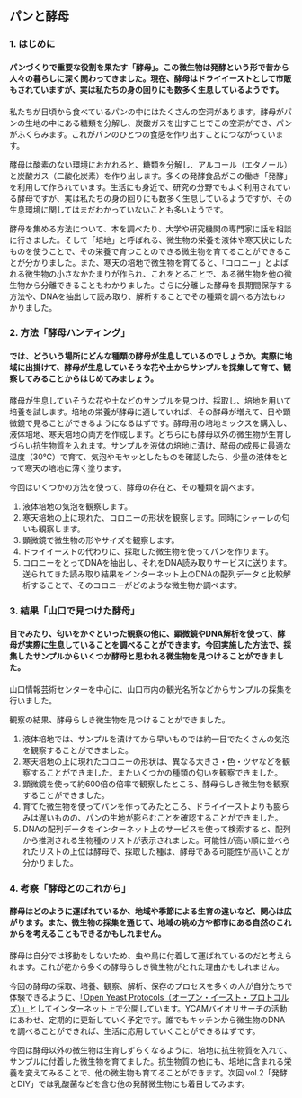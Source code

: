 ## パンと酵母

### 1. はじめに

#### パンづくりで重要な役割を果たす「酵母」。この微生物は発酵という形で昔から人々の暮らしに深く関わってきました。現在、酵母はドライイーストとして市販もされていますが、実は私たちの身の回りにも数多く生息しているようです。

私たちが日頃から食べているパンの中にはたくさんの空洞があります。酵母がパンの生地の中にある糖類を分解し、炭酸ガスを出すことでこの空洞ができ、パンがふくらみます。これがパンのひとつの食感を作り出すことにつながっています。

酵母は酸素のない環境におかれると、糖類を分解し、アルコール（エタノール）と炭酸ガス（二酸化炭素）を作り出します。多くの発酵食品がこの働き「発酵」を利用して作られています。生活にも身近で、研究の分野でもよく利用されている酵母ですが、実は私たちの身の回りにも数多く生息しているようですが、その生息環境に関してはまだわかっていないことも多いようです。

酵母を集める方法について、本を調べたり、大学や研究機関の専門家に話を相談に行きました。そして「培地」と呼ばれる、微生物の栄養を液体や寒天状にしたものを使うことで、その栄養で育つことのできる微生物を育てることができることが分かりました。また、寒天の培地で微生物を育てると、「コロニー」とよばれる微生物の小さなかたまりが作られ、これをとることで、ある微生物を他の微生物から分離できることもわかりました。さらに分離した酵母を長期間保存する方法や、DNAを抽出して読み取り、解析することでその種類を調べる方法もわかりました。


### 2. 方法「酵母ハンティング」
#### では、どういう場所にどんな種類の酵母が生息しているのでしょうか。実際に地域に出掛けて、酵母が生息していそうな花や土からサンプルを採集して育て、観察してみることからはじめてみましょう。

酵母が生息していそうな花や土などのサンプルを見つけ、採取し、培地を用いて培養を試します。培地の栄養が酵母に適していれば、その酵母が増えて、目や顕微鏡で見ることができるようになるはずです。酵母用の培地ミックスを購入し、液体培地、寒天培地の両方を作成します。どちらにも酵母以外の微生物が生育しづらい抗生物質を入れます。サンプルを液体の培地に漬け、酵母の成長に最適な温度（30℃）で育て、気泡やモヤッとしたものを確認したら、少量の液体をとって寒天の培地に薄く塗ります。

今回はいくつかの方法を使って、酵母の存在と、その種類を調べます。
1. 液体培地の気泡を観察します。
2. 寒天培地の上に現れた、コロニーの形状を観察します。同時にシャーレの匂いも観察します。
3. 顕微鏡で微生物の形やサイズを観察します。
4. ドライイーストの代わりに、採取した微生物を使ってパンを作ります。
5. コロニーをとってDNAを抽出し、それをDNA読み取りサービスに送ります。送られてきた読み取り結果をインターネット上のDNAの配列データと比較解析することで、そのコロニーがどのような微生物か調べます。

### 3. 結果「山口で見つけた酵母」
#### 目でみたり、匂いをかぐといった観察の他に、顕微鏡やDNA解析を使って、酵母が実際に生息していることを調べることができます。今回実施した方法で、採集したサンプルからいくつか酵母と思われる微生物を見つけることができました。

山口情報芸術センターを中心に、山口市内の観光名所などからサンプルの採集を行いました。  

観察の結果、酵母らしき微生物を見つけることができました。  

1. 液体培地では、サンプルを漬けてから早いものでは約一日でたくさんの気泡を観察することができました。
2. 寒天培地の上に現れたコロニーの形状は、異なる大きさ・色・ツヤなどを観察することができました。またいくつかの種類の匂いを観察できました。
3. 顕微鏡を使って約600倍の倍率で観察したところ、酵母らしき微生物を観察することができました。
4. 育てた微生物を使ってパンを作ってみたところ、ドライイーストよりも膨らみは遅いものの、パンの生地が膨らむことを確認することができました。
5. DNAの配列データをインターネット上のサービスを使って検索すると、配列から推測される生物種のリストが表示されました。可能性が高い順に並べられたリストの上位は酵母で、採取した種は、酵母である可能性が高いことが分かりました。  

### 4. 考察「酵母とのこれから」
#### 酵母はどのように運ばれているか、地域や季節による生育の違いなど、関心は広がります。また、微生物の採集を通じて、地域の眺め方や都市にある自然のこれからを考えることもできるかもしれません。  
酵母は自分では移動をしないため、虫や鳥に付着して運ばれているのだと考えられます。これが花から多くの酵母らしき微生物がとれた理由かもしれません。

今回の酵母の採取、培養、観察、解析、保存のプロセスを多くの人が自分たちで体験できるように、[「Open Yeast Protocols（オープン・イースト・プロトコルズ）」](https://github.com/YCAMInterlab/OpenYeastProtocols)としてインターネット上で公開しています。YCAMバイオリサーチの活動にあわせ、定期的に更新していく予定です。誰でもキッチンから微生物のDNAを調べることができれば、生活に応用していくことができるはずです。  

今回は酵母以外の微生物は生育しずらくなるように、培地に抗生物質を入れて、サンプルに付着した微生物を育てました。抗生物質の他にも、培地に含まれる栄養を変えてみることで、他の微生物も育てることができます。次回 vol.2「発酵とDIY」では乳酸菌などを含む他の発酵微生物にも着目してみます。  
